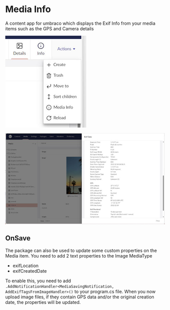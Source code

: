 ﻿# Media Info

A content app for umbraco which displays the Exif Info from your media items such as the GPS and Camera details

![image](https://github.com/huwred/MediaInfo-14/blob/main/images/mediamenu.jpg?raw=true)

![image](https://github.com/huwred/MediaInfo-14/blob/main/images/mediainfo.jpg?raw=true)

## OnSave ##

The package can also be used to update some custom properties on the Media item. You need to add 2 text properties to the Image MediaType
* exifLocation
* exifCreatedDate

To enable this, you need to add
```.AddNotificationHandler<MediaSavingNotification, AddExifTagsFromImageHandler>()```
to your program.cs file. When you now upload image files, if they contain GPS data and/or the original creation date, the properties will be updated.
